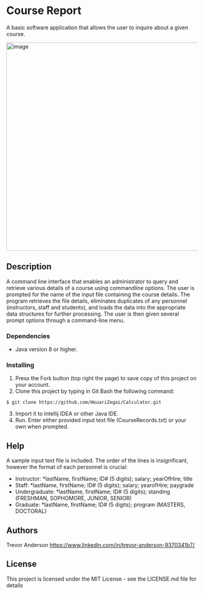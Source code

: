 # Course Report

A basic software application that allows the user to inquire about a given course.

<img width="547" alt="image" src="https://user-images.githubusercontent.com/79593503/210107869-03bfdacb-2a5c-4494-9d25-43660efaab05.png">

## Description

A command line interface that enables an administrator to query and retrieve various details of a course using commandline options. The user is prompted for the name of the input file containing the course details. The program retrieves the file details, eliminates duplicates of any personnel (instructors, staff and students), and loads the data into the appropriate data structures for further processing. The user is then given several prompt options through a command-line menu.

### Dependencies

* Java version 8 or higher.

### Installing

1. Press the Fork button (top right the page) to save copy of this project on your account.
2. Clone this project by typing in Git Bash the following command:
```
$ git clone https://github.com/HouariZegai/Calculator.git
```
3. Import it to Intellij IDEA or other Java IDE.
4. Run. Enter either provided input text file (CourseRecords.txt) or your own when prompted.

## Help

A sample input text file is included. The order of the lines is insignificant, however the format of each personnel is crucial:
* Instructor: *lastName, firstName; ID# (5 digits); salary; yearOfHire; title
* Staff: *lastName, firstName; ID# (5 digits); salary; yearofHire; paygrade
* Undergraduate: *lastName, firstName; ID# (5 digits); standing (FRESHMAN, SOPHOMORE, JUNIOR, SENIOR)
* Graduate: *lastName, firstName; ID# (5 digits); program (MASTERS, DOCTORAL)

## Authors

Trevor Anderson
https://www.linkedin.com/in/trevor-anderson-9370341b7/

## License

This project is licensed under the MIT License - see the LICENSE.md file for details

